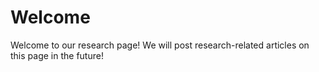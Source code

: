 # Welcome

Welcome to our research page! We will post research-related articles on this page in the
future!
